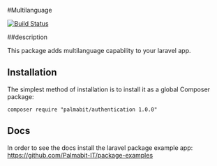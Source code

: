 #Multilanguage

[![Build Status](https://travis-ci.org/Palmabit-IT/multilanguage.png)](https://travis-ci.org/Palmabit-IT/multilanguage)

##description

This package adds multilanguage capability to your laravel app.

## Installation

The simplest method of installation is to install it as a global Composer package:

	composer require "palmabit/authentication 1.0.0"


## Docs

In order to see the docs install the laravel package example app: https://github.com/Palmabit-IT/package-examples